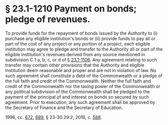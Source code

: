 # § 23.1-1210 Payment on bonds; pledge of revenues.

<p>To provide funds for the repayment of bonds issued by the Authority to (i) purchase any eligible institution's bonds or (ii) provide funds to pay all or part of the cost of any project or any portion of a project, each eligible institution may agree to pledge and transfer to the Authority all or part of the eligible institution's revenues derived from any source mentioned in subdivision C 1 a, b, c, or d of § <a href='http://law.lis.virginia.gov/vacode/23.1-1106/'>23.1-1106</a>. Any agreement relating to such transfer may contain other provisions that the Authority and eligible institution deem reasonable and proper and are not in violation of law. No such agreement shall constitute a debt of the Commonwealth or a pledge of the full faith and credit of the Commonwealth. Neither the full faith and credit of the Commonwealth nor the taxing power of the Commonwealth or any political subdivision of the Commonwealth shall be pledged to the payment of the principal of and interest on bonds so secured by such agreement. Prior to execution, any such agreement shall be approved by the Secretary of Finance and the Secretary of Education.</p><p>1996, cc. <a href='http://lis.virginia.gov/cgi-bin/legp604.exe?961+ful+CHAP0672'>672</a>, <a href='http://lis.virginia.gov/cgi-bin/legp604.exe?961+ful+CHAP0689'>689</a>, § 23-30.29:2; 2016, c. <a href='http://lis.virginia.gov/cgi-bin/legp604.exe?161+ful+CHAP0588'>588</a>.</p>